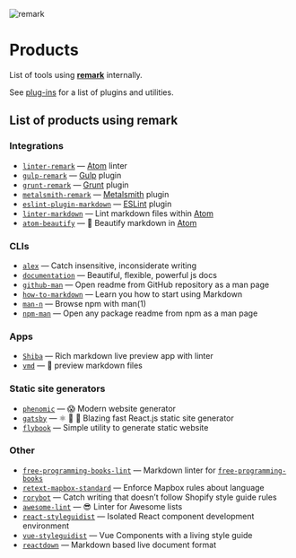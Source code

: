 ![remark][logo]

# Products

List of tools using [**remark**][remark] internally.

See [plug-ins][plugins] for a list of plugins and utilities.

## List of products using remark

### Integrations

*   [`linter-remark`](https://github.com/wooorm/linter-remark)
    — [Atom](https://github.com/atom/atom) linter
*   [`gulp-remark`](https://github.com/denysdovhan/gulp-remark)
    — [Gulp](https://github.com/gulpjs/gulp) plugin
*   [`grunt-remark`](https://github.com/ChristianMurphy/grunt-remark)
    — [Grunt](https://github.com/gruntjs/grunt) plugin
*   [`metalsmith-remark`](https://github.com/ben-eb/metalsmith-remark)
    — [Metalsmith](https://github.com/metalsmith/metalsmith) plugin
*   [`eslint-plugin-markdown`](https://github.com/eslint/eslint-plugin-markdown)
    — [ESLint](https://github.com/eslint/eslint) plugin
*   [`linter-markdown`](https://github.com/AtomLinter/linter-markdown)
    — Lint markdown files within [Atom](https://github.com/atom/atom)
*   [`atom-beautify`](https://github.com/Glavin001/atom-beautify)
    — 💄 Beautify markdown in [Atom](https://github.com/atom/atom)

### CLIs

*   [`alex`](https://github.com/wooorm/alex)
    — Catch insensitive, inconsiderate writing
*   [`documentation`](https://github.com/documentationjs/documentation)
    — Beautiful, flexible, powerful js docs
*   [`github-man`](https://github.com/eush77/github-man)
    — Open readme from GitHub repository as a man page
*   [`how-to-markdown`](https://github.com/workshopper/how-to-markdown)
    — Learn you how to start using Markdown
*   [`man-n`](https://github.com/man-n/man-n)
    — Browse npm with man(1)
*   [`npm-man`](https://github.com/eush77/npm-man)
    — Open any package readme from npm as a man page

### Apps

*   [`Shiba`](https://github.com/rhysd/Shiba)
    — Rich markdown live preview app with linter
*   [`vmd`](https://github.com/yoshuawuyts/vmd)
    — 🙏 preview markdown files

### Static site generators

*   [`phenomic`](https://github.com/phenomic/phenomic)
    — 😱 Modern website generator
*   [`gatsby`](https://github.com/gatsbyjs/gatsby)
    — ⚛️ 📄 🚀 Blazing fast React.js static site generator
*   [`flybook`](https://github.com/rhiokim/flybook)
    — Simple utility to generate static website

### Other

*   [`free-programming-books-lint`](https://github.com/vhf/free-programming-books-lint)
    — Markdown linter for [`free-programming-books`](https://github.com/EbookFoundation/free-programming-books)
*   [`retext-mapbox-standard`](https://github.com/mapbox/retext-mapbox-standard)
    — Enforce Mapbox rules about language
*   [`rorybot`](https://github.com/Shopify/rorybot)
    — Catch writing that doesn’t follow Shopify style guide rules
*   [`awesome-lint`](https://github.com/sindresorhus/awesome-lint)
    — 😎 Linter for Awesome lists
*   [`react-styleguidist`](https://github.com/styleguidist/react-styleguidist)
    — Isolated React component development environment
*   [`vue-styleguidist`](https://github.com/vue-styleguidist/vue-styleguidist)
    — Vue Components with a living style guide
*   [`reactdown`](https://github.com/andreypopp/reactdown)
    — Markdown based live document format

<!--Definitions:-->

[logo]: https://cdn.rawgit.com/remarkjs/remark/ee78519/logo.svg

[remark]: https://github.com/remarkjs/remark

[plugins]: https://github.com/remarkjs/remark/blob/master/doc/plugins.md

